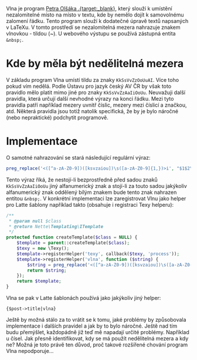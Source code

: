 Vlna je program [Petra Olšáka .{target:_blank}](http://ftp.linux.cz/pub/tex/local/cstug/olsak/vlna/), který slouží k umístění nezalomitelné místo na místo v textu, kde by nemělo dojít k samovolnému zalomení řádku. Tento program slouží k dodatečné úpravě textů napsaných v LaTeXu. V tomto prostředí se nezalomitelná mezera nahrazuje znakem vlnovkou - tildou (~). U webového výstupu se používá zástupná entita <code>&amp;nbsp;</code>.

Kde by měla být nedělitelná mezera
==================================
V základu program Vlna umístí tildu za znaky <code>KkSsVvZzOoUuAI</code>. Více toho pokud vím nedělá. Podle Ústavu pro jazyk český AV ČR by však toto pravidlo mělo platit mimo jiné pro znaky <code>KkSsVvZzAaIiOoUu</code>. Neuvažuji další pravidla, která určují další nevhodné výrazy na konci řádku. Mezi tyto pravidla patří například mezery uvnitř číslic, mezery mezi číslicí a značkou, atd. Některá pravidla jsou totiž natolik specifická, že by je bylo náročné (nebo nepraktické) podchytit programově.

Implementace
============
O samotné nahrazování se stará následující regulární výraz:
```php
preg_replace('<([^a-zA-Z0-9])([ksvzaiou])\s([a-zA-Z0-9]{1,})>i', "$1$2\xc2\xa0$3", $string); //&nbsp; === \xc2\xa0
```
Tento výraz říká, že nestojí-li bezprostředně před sadou znaků <code>KkSsVvZzAaIiOoUu</code> jiný alfanumerický znak a stojí-li za touto sadou jakýkoliv alfanumerický znak oddělený bílým znakem bude tento znak nahrazen entitou <code>&amp;nbsp;</code>. V konkrétní implementaci lze zaregistrovat Vlnu jako helper pro Latte šablony například takto (obsahuje i registraci Texy helperu):

```php
/**
 * @param null $class
 * @return Nette\Templating\ITemplate
 */
protected function createTemplate($class = NULL) {
	$template = parent::createTemplate($class);
	$texy = new \Texy();
	$template->registerHelper('texy', callback($texy, 'process'));
	$template->registerHelper('vlna', function ($string) {
		$string = preg_replace('<([^a-zA-Z0-9])([ksvzaiou])\s([a-zA-Z0-9]{1,})>i', "$1$2\xc2\xa0$3", $string); //&nbsp; === \xc2\xa0
		return $string;
	});
	return $template;
}
```

Vlna se pak v Latte šablonách používá jako jakýkoliv jiný helper:

```
{$post->title|vlna}
```

Ještě by možná stálo za to vrátit se k tomu, jaké problémy by způsobovala implementace i dalších pravidel a jak by to bylo náročné. Ještě nad tím budu přemýšlet, každopádně již teď mě napadají určité problémy. Například u čísel. Jak přesně identifikovat, kdy se má použít nedělitelná mezera a kdy ne? Možná je toto právě ten důvod, proč takové rozšířené chování program Vlna nepodporuje...
